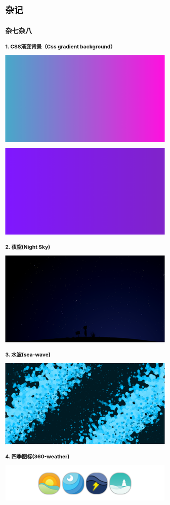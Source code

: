 # 杂记

## 杂七杂八

### 1. CSS渐变背景（Css gradient background）

![](./assets/css渐变背景1.png)

![](./assets/css渐变背景.png)

### 2. 夜空(Night Sky)

![](./assets/夜空.png)

### 3. 水波(sea-wave)

![](./assets/水波.png)

### 4. 四季图标(360-weather)

![](./assets/四季图标.png)